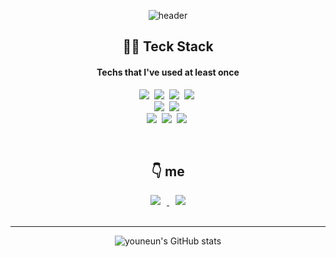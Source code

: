 <div align="center">
  
![header](https://images.velog.io/images/choi46910/post/44755ae6-64f5-4fb2-a0bb-71e98eb4f47f/%EB%8C%80%EB%AC%B8%EC%88%98%EC%A0%952.png)

  
## 👩‍💻 Teck Stack
  #### Techs that I've used at least once
  <img src="https://img.shields.io/badge/HTML-E34F26?style=flat-square&logo=HTML5&logoColor=white"/></a>&nbsp;
  <img src="https://img.shields.io/badge/Python-3766AB?style=flat-square&logo=Python&logoColor=white"/></a>&nbsp;
  <img src="https://img.shields.io/badge/CSS-1572B6?style=flat-square&logo=CSS3&logoColor=white"/></a>&nbsp;
  <img src="https://img.shields.io/badge/Tailwind-06B6D4?style=flat-square&logo=Tailwind CSS&logoColor=white"/></a>&nbsp;  
  <img src="https://img.shields.io/badge/JavaScript-F7DF1E?style=flat-square&logo=JavaScript&logoColor=white"/></a>&nbsp;
  <img src="https://img.shields.io/badge/Sass-CC6699?style=flat-square&logo=Sass&logoColor=white"/></a>&nbsp;  
  <img src="https://img.shields.io/badge/AWS-232F3E?style=flat-square&logo=Amazon AWS&logoColor=white"/></a>&nbsp;
  <img src="https://img.shields.io/badge/React-09D3AC?style=flat-square&logo=Create React App&logoColor=white"/></a>&nbsp;
  <img src="https://img.shields.io/badge/Node.js-339933?style=flat-square&logo=Node.js&logoColor=white"/></a>&nbsp; 
  
  <br>
  
  
## 👇 me
<a href="https://velog.io/@choi46910">
<img
src="http://img.shields.io/badge/-Tech%20Blog-655ced?style=flat&logo=github&link=https://velog.io/@choi46910"
style="height : auto; margin-left : 10px; margin-right : 10px;"/>
</a>

<a href="mailto:choi46910@gmail.com">
<img
src="https://img.shields.io/badge/Gmail-d14836?style=flat-square&logo=Gmail&logoColor=white&link=mailto:choi46910@gmail.com"
style="height : auto; margin-left : 10px; margin-right : 10px;"/>
</a>

  <br>
  <br>
  <hr/>

![youneun's GitHub stats](https://github-readme-stats.vercel.app/api?username=zeroyouth&show_icons=true&theme=radical)




</div>
